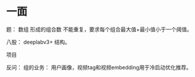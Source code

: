 # 一面

题：
数组 形成的组合数 不能重复，要求每个组合最大值+最小值小于一个阈值。


八股：
deeplabv3+ 结构。


项目


反问：
组的业务： 用户画像，视频tag和视频embedding用于冷启动优化推荐。